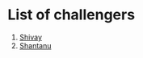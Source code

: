 # List of challengers
1. [Shivay](https://github.com/shivaylamba)
2. [Shantanu](https://github.com/Shantanu7022)
